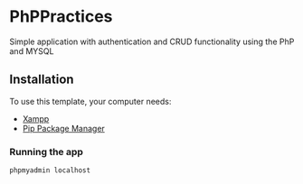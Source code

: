 # PhPPractices


Simple application with authentication and CRUD functionality using the PhP and MYSQL

## Installation

To use this template, your computer needs:

- [Xampp](https://xampp.org)
- [Pip Package Manager](https://pypi.python.org/pypi)

### Running the app

```bash
phpmyadmin localhost
```

